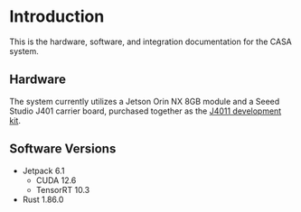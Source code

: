 # Introduction

This is the hardware, software, and integration documentation for the CASA system.

## Hardware

The system currently utilizes a Jetson Orin NX 8GB module and a Seeed Studio J401 carrier board, purchased together as the [J4011 development kit](https://www.seeedstudio.com/reComputer-J4011-p-5585.html).

## Software Versions
- Jetpack 6.1
    - CUDA 12.6
    - TensorRT 10.3
- Rust 1.86.0